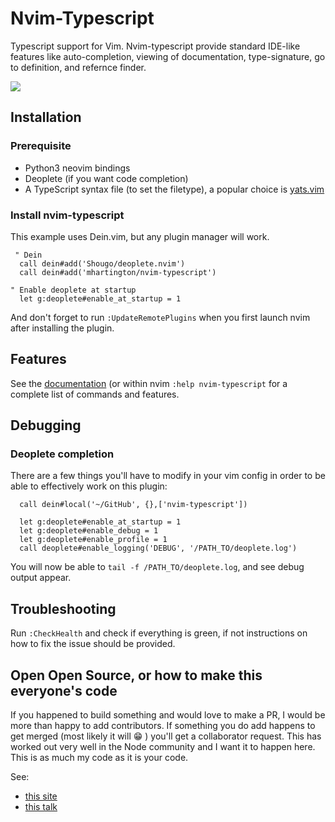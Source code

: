 # Nvim-Typescript

Typescript support for Vim. Nvim-typescript provide standard IDE-like features
like auto-completion, viewing of documentation, type-signature, go to
definition, and refernce finder.


![](https://github.com/mhartington/nvim-typescript/blob/master/deoplete-tss.gif)

## Installation

### Prerequisite

* Python3 neovim bindings
* Deoplete (if you want code completion)
* A TypeScript syntax file (to set the filetype), a popular choice is [yats.vim](https://github.com/HerringtonDarkholme/yats.vim)

### Install nvim-typescript

This example uses Dein.vim, but any plugin manager will work.

```viml
 " Dein
  call dein#add('Shougo/deoplete.nvim')
  call dein#add('mhartington/nvim-typescript')

" Enable deoplete at startup
  let g:deoplete#enable_at_startup = 1
```

And don't forget to run `:UpdateRemotePlugins` when you first launch nvim after installing
the plugin.

## Features

See the [documentation](https://github.com/mhartington/nvim-typescript/blob/master/doc/nvim-typescript.txt)
(or within nvim `:help nvim-typescript` for a complete list of commands and features.

## Debugging

### Deoplete completion

There are a few things you'll have to modify in your vim config in order to be able to effectively work on this plugin:

```viml
  call dein#local('~/GitHub', {},['nvim-typescript'])

  let g:deoplete#enable_at_startup = 1
  let g:deoplete#enable_debug = 1
  let g:deoplete#enable_profile = 1
  call deoplete#enable_logging('DEBUG', '/PATH_TO/deoplete.log')
```

You will now be able to `tail -f /PATH_TO/deoplete.log`, and see debug output appear.

## Troubleshooting

Run `:CheckHealth` and check if everything is green, if not instructions on how
to fix the issue should be provided.

## Open Open Source, or how to make this everyone's code

If you happened to build something and would love to make a PR, I would be more than happy to add contributors.
If something you do add happens to get merged (most likely it will :grin: ) you'll get a collaborator request. This has worked out very well in the Node community and I want it to happen here. This is as much my code as it is your code.

See:
- [this site](http://openopensource.org)
- [this talk](https://youtu.be/wIUkWpg9FDY?t=5m10s)


